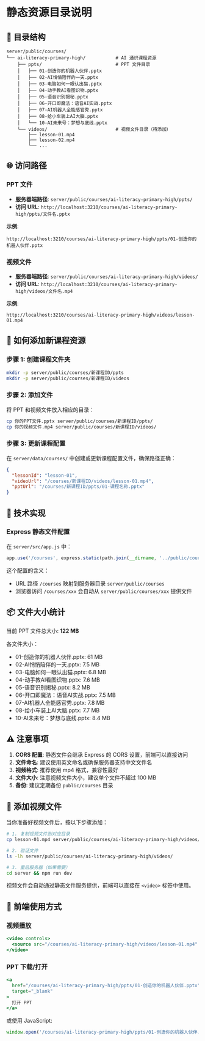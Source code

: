 # 静态资源目录说明

## 📂 目录结构

```
server/public/courses/
└── ai-literacy-primary-high/           # AI 通识课程资源
    ├── ppts/                           # PPT 文件目录
    │   ├── 01-创造你的机器人伙伴.pptx
    │   ├── 02-AI悄悄陪伴的一天.pptx
    │   ├── 03-电脑如何一眼认出猫.pptx
    │   ├── 04-动手教AI看图识物.pptx
    │   ├── 05-语音识别揭秘.pptx
    │   ├── 06-开口即魔法：语音AI实战.pptx
    │   ├── 07-AI机器人全能感官秀.pptx
    │   ├── 08-给小车装上AI大脑.pptx
    │   └── 10-AI未来号：梦想与底线.pptx
    └── videos/                         # 视频文件目录（待添加）
        ├── lesson-01.mp4
        ├── lesson-02.mp4
        └── ...
```

## 🌐 访问路径

### PPT 文件
- **服务器端路径**: `server/public/courses/ai-literacy-primary-high/ppts/`
- **访问 URL**: `http://localhost:3210/courses/ai-literacy-primary-high/ppts/文件名.pptx`

**示例**:
```
http://localhost:3210/courses/ai-literacy-primary-high/ppts/01-创造你的机器人伙伴.pptx
```

### 视频文件
- **服务器端路径**: `server/public/courses/ai-literacy-primary-high/videos/`
- **访问 URL**: `http://localhost:3210/courses/ai-literacy-primary-high/videos/文件名.mp4`

**示例**:
```
http://localhost:3210/courses/ai-literacy-primary-high/videos/lesson-01.mp4
```

## 📝 如何添加新课程资源

### 步骤 1: 创建课程文件夹
```bash
mkdir -p server/public/courses/新课程ID/ppts
mkdir -p server/public/courses/新课程ID/videos
```

### 步骤 2: 添加文件
将 PPT 和视频文件放入相应的目录：
```bash
cp 你的PPT文件.pptx server/public/courses/新课程ID/ppts/
cp 你的视频文件.mp4 server/public/courses/新课程ID/videos/
```

### 步骤 3: 更新课程配置
在 `server/data/courses/` 中创建或更新课程配置文件，确保路径正确：
```json
{
  "lessonId": "lesson-01",
  "videoUrl": "/courses/新课程ID/videos/lesson-01.mp4",
  "pptUrl": "/courses/新课程ID/ppts/01-课程名称.pptx"
}
```

## 🔧 技术实现

### Express 静态文件配置
在 `server/src/app.js` 中：
```javascript
app.use('/courses', express.static(path.join(__dirname, '../public/courses')));
```

这个配置的含义：
- URL 路径 `/courses` 映射到服务器目录 `server/public/courses`
- 浏览器访问 `/courses/xxx` 会自动从 `server/public/courses/xxx` 提供文件

## 📦 文件大小统计

当前 PPT 文件总大小: **122 MB**

各文件大小：
- 01-创造你的机器人伙伴.pptx: 61 MB
- 02-AI悄悄陪伴的一天.pptx: 7.5 MB
- 03-电脑如何一眼认出猫.pptx: 6.8 MB
- 04-动手教AI看图识物.pptx: 7.6 MB
- 05-语音识别揭秘.pptx: 8.2 MB
- 06-开口即魔法：语音AI实战.pptx: 7.5 MB
- 07-AI机器人全能感官秀.pptx: 7.8 MB
- 08-给小车装上AI大脑.pptx: 7.7 MB
- 10-AI未来号：梦想与底线.pptx: 8.4 MB

## ⚠️ 注意事项

1. **CORS 配置**: 静态文件会继承 Express 的 CORS 设置，前端可以直接访问
2. **文件命名**: 建议使用英文命名或确保服务器支持中文文件名
3. **视频格式**: 推荐使用 mp4 格式，兼容性最好
4. **文件大小**: 注意视频文件大小，建议单个文件不超过 100 MB
5. **备份**: 建议定期备份 `public/courses` 目录

## 🎥 添加视频文件

当你准备好视频文件后，按以下步骤添加：

```bash
# 1. 复制视频文件到对应目录
cp lesson-01.mp4 server/public/courses/ai-literacy-primary-high/videos/

# 2. 验证文件
ls -lh server/public/courses/ai-literacy-primary-high/videos/

# 3. 重启服务器（如果需要）
cd server && npm run dev
```

视频文件会自动通过静态文件服务提供，前端可以直接在 `<video>` 标签中使用。

## 🔗 前端使用方式

### 视频播放
```jsx
<video controls>
  <source src="/courses/ai-literacy-primary-high/videos/lesson-01.mp4" type="video/mp4" />
</video>
```

### PPT 下载/打开
```jsx
<a
  href="/courses/ai-literacy-primary-high/ppts/01-创造你的机器人伙伴.pptx"
  target="_blank"
>
  打开 PPT
</a>
```

或使用 JavaScript:
```javascript
window.open('/courses/ai-literacy-primary-high/ppts/01-创造你的机器人伙伴.pptx', '_blank');
```
